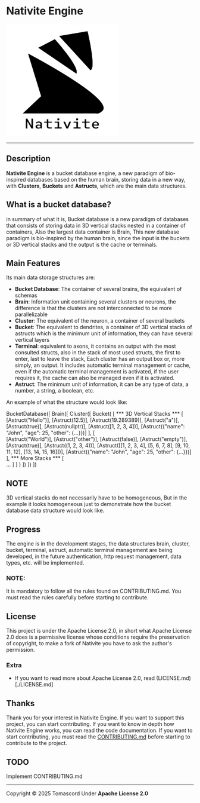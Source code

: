 # Nativite Engine

<div class="nativite-image">
  <img src="./Public/Assets/nativite-with-text.png" width="300" height="300" alt="Nativite Logo">
</div>

---

## Description

**Nativite Engine** is a bucket database engine, a new paradigm of bio-inspired databases
based on the human brain, storing data in a new way, with **Clusters**, **Buckets** and **Astructs**,
which are the main data structures.

## What is a bucket database?

in summary of what it is, Bucket database is a new paradigm of databases that 
consists of storing data in 3D vertical stacks nested in a container of containers,
Also the largest data container is Brain, This new database paradigm is bio-inspired by
the human brain, since the input is the buckets or 3D vertical stacks and the output is
the cache or terminals.

## Main Features

Its main data storage structures are:

- **Bucket Database**: The container of several brains, the equivalent of schemas 
- **Brain**: Information unit containing several clusters or neurons, the difference is
             that the clusters are not interconnected to be more parallelizable
- **Cluster**: The equivalent of the neuron, a container of several buckets
- **Bucket**: The equivalent to dendrites, a container of 3D vertical stacks of astructs which is the minimum
              unit of information,
              they can have several vertical layers
- **Terminal**: equivalent to axons, it contains an output with the most consulted structs,
                also in the stack of most used structs, the first to enter,
                last to leave the stack, Each cluster has an output box or, more simply,
                an output. It includes automatic terminal management or cache, even if the
                automatic terminal management is activated, if the user requires it, the cache
                can also be managed even if it is activated.
- **Astruct**: The minimum unit of information, it can be any type of data, a number,
               a string, a boolean, etc.

An example of what the structure would look like:

BucketDatabase([
  Brain([
    Cluster([
      Bucket(
        [
          *** 3D Vertical Stacks ***
          [   
            [Astruct("Hello")],
            [Astruct(12.5)],
            [Astruct(19.289389)],
            [Astruct("a")],
            [Astruct(true)],
            [Astruct(nullptr)],
            [Astruct([1, 2, 3, 4])],
            [Astruct({"name": "John", "age": 25, "other": {...}})]
          ],
          [   
            [Astruct("World")],
            [Astruct("other")],
            [Astruct(false)],
            [Astruct("empty")],
            [Astruct(true)],
            [Astruct((1, 2, 3, 4))],
            [Astruct([[1, 2, 3, 4], [5, 6, 7, 8], [9, 10, 11, 12], [13, 14, 15, 16]])],
            [Astruct({"name": "John", "age": 25, "other": {...}})]
          ],
          *** More Stacks ***
          [   
            ...
          ]
        ]
      )
    ])
  ])
])

## NOTE
3D vertical stacks do not necessarily have to be homogeneous, But in the example it
looks homogeneous just to demonstrate how the bucket database data structure
would look like.

## Progress

The engine is in the development stages, the data structures brain, cluster, bucket, terminal,
astruct, automatic terminal management are being developed, in the future authentication, http 
request management, data types, etc. will be implemented.

### NOTE:
It is mandatory to follow all the rules found on CONTRIBUTING.md. 
You must read the rules carefully before starting to contribute.

## License

This project is under the Apache License 2.0, in short what Apache License 2.0
does is a permissive license whose conditions require the preservation of copyright,
to make a fork of Nativite you have to ask the author's permission.

### Extra
- If you want to read more about Apache License 2.0, read (LICENSE.md)[./LICENSE.md]

## Thanks

Thank you for your interest in Nativite Engine. If you want to support this project, you can start contributing. If you want to know in depth how Nativite Engine works, you can read the code documentation. If you want to start contributing, you must read the [CONTRIBUTING.md](./CONTRIBUTING.md) before starting to contribute to the project.

## TODO
Implement CONTRIBUTING.md

---

Copyright © 2025 Tomascord
Under **Apache License 2.0**